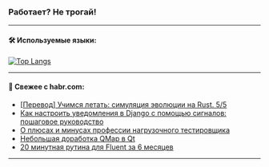 ### Работает? Не трогай!

---
<!--
#### 🛠️ Technical stack:

![Java](https://img.shields.io/badge/Java-informational?logo=Oracle&style=flat&logoColor=white&color=FF4500)
![Kotlin](https://img.shields.io/badge/Kotlin-informational?logo=Kotlin&style=flat&logoColor=white&color=774D97)
![TS](https://img.shields.io/badge/TypeScript-informational?logo=typeScript&style=flat&logoColor=black&color=017acc)
![Python](https://img.shields.io/badge/Python-informational?logo=Python&style=flat&logoColor=black&color=ffdd54) <br>
![Spring](https://img.shields.io/badge/Spring-informational?logo=Spring&style=flat&logoColor=white&color=6DB33F) 
![SpringBoot](https://img.shields.io/badge/SpringBoot-informational?logo=SpringBoot&style=flat&logoColor=white&color=6DB33F)
![Nest](https://img.shields.io/badge/NestJS-informational?logo=NestJS&style=flat&logoColor=white&color=E0234E) 
![NodeJS](https://img.shields.io/badge/NodeJS-informational?logo=node.js&style=flat&logoColor=white&color=70A760)<br>
![PostgreSQL](https://img.shields.io/badge/PostgreSQL-informational?logo=PostgreSQL&style=flat&logoColor=white&color=DAA520)
![MongoDB](https://img.shields.io/badge/MongoDB-informational?logo=MongoDB&style=flat&logoColor=white&color=870000)
![Apache](https://img.shields.io/badge/Apache-informational?logo=apache&style=flat&logoColor=white&color=f74e28)

___ 
-->

#### 🛠️ Используемые языки:

[![Top Langs](https://github-readme-stats-u2qms2cxw-advtsettinggmailcoms-projects.vercel.app/api/top-langs/?username=zloylis&langs_count=10&hide_title=true&title_color=e6edf3&size_weight=0.5&count_weight=0.5&layout=compact&hide_progress=true&hide_border=true&theme=dracula)](https://github.com/zloylis)

<!---


####  :octocat:&nbsp;&nbsp; Статистика:

![GitHub stats](https://github-readme-stats-u2qms2cxw-advtsettinggmailcoms-projects.vercel.app/api?username=zloylis&show_icons=true&hide_border=true&theme=dracula&title_color=e6edf3&include_all_commits=true&count_private=true&hide_rank=false&hide_title=true&rank_icon=github)
-->
---

#### 💬 Свежее с habr.com:

<!-- BLOG-POST-LIST:START -->
- [[Перевод] Учимся летать: симуляция эволюции на Rust. 5/5](https://habr.com/ru/companies/timeweb/articles/825262/?utm_source=habrahabr&utm_medium=rss&utm_campaign=825262)
- [Как настроить уведомления в Django с помощью сигналов: пошаговое руководство](https://habr.com/ru/companies/kokocgroup/articles/826238/?utm_source=habrahabr&utm_medium=rss&utm_campaign=826238)
- [О плюсах и минусах профессии нагрузочного тестировщика](https://habr.com/ru/companies/ssp-soft/articles/826302/?utm_source=habrahabr&utm_medium=rss&utm_campaign=826302)
- [Небольшая доработка QMap в Qt](https://habr.com/ru/articles/826248/?utm_source=habrahabr&utm_medium=rss&utm_campaign=826248)
- [20 минутная рутина для Fluent за 6 месяцев](https://habr.com/ru/articles/826236/?utm_source=habrahabr&utm_medium=rss&utm_campaign=826236)
<!-- BLOG-POST-LIST:END -->

---
